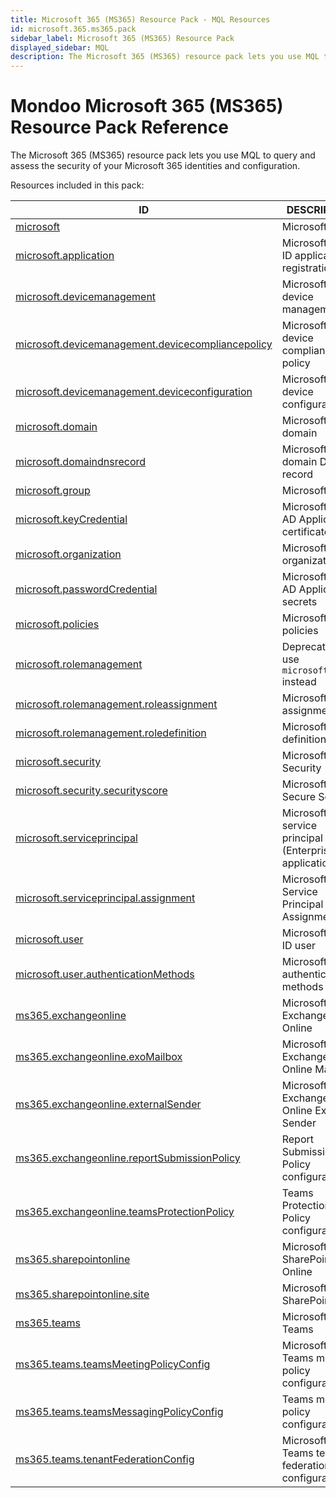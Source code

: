 ```yaml
---
title: Microsoft 365 (MS365) Resource Pack - MQL Resources
id: microsoft.365.ms365.pack
sidebar_label: Microsoft 365 (MS365) Resource Pack
displayed_sidebar: MQL
description: The Microsoft 365 (MS365) resource pack lets you use MQL to query and assess the security of your Microsoft 365 identities and configuration.
---
```


# Mondoo Microsoft 365 (MS365) Resource Pack Reference

The Microsoft 365 (MS365) resource pack lets you use MQL to query and assess the security of your Microsoft 365 identities and configuration.

Resources included in this pack:

| ID                                                                                                        | DESCRIPTION                                          |
| --------------------------------------------------------------------------------------------------------- | ---------------------------------------------------- |
| [microsoft](microsoft.md)                                                                                 | Microsoft                                            |
| [microsoft.application](microsoft.application.md)                                                         | Microsoft Entra ID application registration          |
| [microsoft.devicemanagement](microsoft.devicemanagement.md)                                               | Microsoft device management                          |
| [microsoft.devicemanagement.devicecompliancepolicy](microsoft.devicemanagement.devicecompliancepolicy.md) | Microsoft device compliance policy                   |
| [microsoft.devicemanagement.deviceconfiguration](microsoft.devicemanagement.deviceconfiguration.md)       | Microsoft device configuration                       |
| [microsoft.domain](microsoft.domain.md)                                                                   | Microsoft domain                                     |
| [microsoft.domaindnsrecord](microsoft.domaindnsrecord.md)                                                 | Microsoft domain DNS record                          |
| [microsoft.group](microsoft.group.md)                                                                     | Microsoft group                                      |
| [microsoft.keyCredential](microsoft.keycredential.md)                                                     | Microsoft Entra AD Application certificate           |
| [microsoft.organization](microsoft.organization.md)                                                       | Microsoft organization                               |
| [microsoft.passwordCredential](microsoft.passwordcredential.md)                                           | Microsoft Entra AD Application secrets               |
| [microsoft.policies](microsoft.policies.md)                                                               | Microsoft policies                                   |
| [microsoft.rolemanagement](microsoft.rolemanagement.md)                                                   | Deprecated: use `microsoft.roles` instead            |
| [microsoft.rolemanagement.roleassignment](microsoft.rolemanagement.roleassignment.md)                     | Microsoft role assignment                            |
| [microsoft.rolemanagement.roledefinition](microsoft.rolemanagement.roledefinition.md)                     | Microsoft role definition                            |
| [microsoft.security](microsoft.security.md)                                                               | Microsoft Security                                   |
| [microsoft.security.securityscore](microsoft.security.securityscore.md)                                   | Microsoft Secure Score                               |
| [microsoft.serviceprincipal](microsoft.serviceprincipal.md)                                               | Microsoft service principal (Enterprise application) |
| [microsoft.serviceprincipal.assignment](microsoft.serviceprincipal.assignment.md)                         | Microsoft Service Principal Assignment               |
| [microsoft.user](microsoft.user.md)                                                                       | Microsoft Entra ID user                              |
| [microsoft.user.authenticationMethods](microsoft.user.authenticationmethods.md)                           | Microsoft Entra authentication methods               |
| [ms365.exchangeonline](ms365.exchangeonline.md)                                                           | Microsoft 365 Exchange Online                        |
| [ms365.exchangeonline.exoMailbox](ms365.exchangeonline.exomailbox.md)                                     | Microsoft 365 Exchange Online Mailbox                |
| [ms365.exchangeonline.externalSender](ms365.exchangeonline.externalsender.md)                             | Microsoft 365 Exchange Online External Sender        |
| [ms365.exchangeonline.reportSubmissionPolicy](ms365.exchangeonline.reportsubmissionpolicy.md)             | Report Submission Policy configuration               |
| [ms365.exchangeonline.teamsProtectionPolicy](ms365.exchangeonline.teamsprotectionpolicy.md)               | Teams Protection Policy configuration                |
| [ms365.sharepointonline](ms365.sharepointonline.md)                                                       | Microsoft 365 SharePoint Online                      |
| [ms365.sharepointonline.site](ms365.sharepointonline.site.md)                                             | Microsoft 365 SharePoint Site                        |
| [ms365.teams](ms365.teams.md)                                                                             | Microsoft 365 Teams                                  |
| [ms365.teams.teamsMeetingPolicyConfig](ms365.teams.teamsmeetingpolicyconfig.md)                           | Microsoft 365 Teams meeting policy configuration     |
| [ms365.teams.teamsMessagingPolicyConfig](ms365.teams.teamsmessagingpolicyconfig.md)                       | Teams meeting policy configuration                   |
| [ms365.teams.tenantFederationConfig](ms365.teams.tenantfederationconfig.md)                               | Microsoft 365 Teams tenant federation configuration  |
